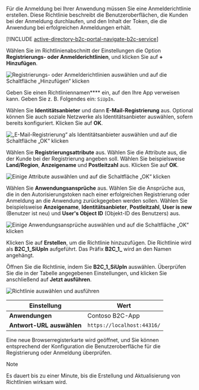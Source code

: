 Für die Anmeldung bei Ihrer Anwendung müssen Sie eine Anmelderichtlinie erstellen. Diese Richtlinie beschreibt die Benutzeroberflächen, die Kunden bei der Anmeldung durchlaufen, und den Inhalt der Token, die die Anwendung bei erfolgreichen Anmeldungen erhält.

[!INCLUDE [active-directory-b2c-portal-navigate-b2c-service](active-directory-b2c-portal-navigate-b2c-service.md)]

Wählen Sie im Richtlinienabschnitt der Einstellungen die Option **Registrierungs- oder Anmelderichtlinien**, und klicken Sie auf **+ Hinzufügen**.

![Registrierungs- oder Anmelderichtlinien auswählen und auf die Schaltfläche „Hinzufügen“ klicken](media/active-directory-b2c-create-sign-in-sign-up-policy/add-b2c-signup-signin-policy.png)

Geben Sie einen Richtliniennamen**** ein, auf den Ihre App verweisen kann. Geben Sie z. B. Folgendes ein: `SiUpIn`.

Wählen Sie **Identitätsanbieter** und dann **E-Mail-Registrierung** aus. Optional können Sie auch soziale Netzwerke als Identitätsanbieter auswählen, sofern bereits konfiguriert. Klicken Sie auf **OK**.

![„E-Mail-Registrierung“ als Identitätsanbieter auswählen und auf die Schaltfläche „OK“ klicken](media/active-directory-b2c-create-sign-in-sign-up-policy/add-b2c-signup-signin-identity-providers.png)

Wählen Sie **Registrierungsattribute** aus. Wählen Sie die Attribute aus, die der Kunde bei der Registrierung angeben soll. Wählen Sie beispielsweise **Land/Region**, **Anzeigename** und **Postleitzahl** aus. Klicken Sie auf **OK**.

![Einige Attribute auswählen und auf die Schaltfläche „OK“ klicken](media/active-directory-b2c-create-sign-in-sign-up-policy/add-b2c-signup-signin-sign-up-attributes.png)

Wählen Sie **Anwendungsansprüche** aus. Wählen Sie die Ansprüche aus, die in den Autorisierungstoken nach einer erfolgreichen Registrierung oder Anmeldung an die Anwendung zurückgegeben werden sollen. Wählen Sie beispielsweise **Anzeigename**, **Identitätsanbieter**, **Postleitzahl**, **User is new** (Benutzer ist neu) und **User's Object ID** (Objekt-ID des Benutzers) aus.

![Einige Anwendungsansprüche auswählen und auf die Schaltfläche „OK“ klicken](media/active-directory-b2c-create-sign-in-sign-up-policy/add-b2c-signup-signin-application-claims.png)

Klicken Sie auf **Erstellen**, um die Richtlinie hinzuzufügen. Die Richtlinie wird als **B2C_1_SiUpIn** aufgeführt. Das Präfix **B2C_1_** wird an den Namen angehängt.

Öffnen Sie die Richtlinie, indem Sie **B2C_1_SiUpIn** auswählen. Überprüfen Sie die in der Tabelle angegebenen Einstellungen, und klicken Sie anschließend auf **Jetzt ausführen**.

![Richtlinie auswählen und ausführen](media/active-directory-b2c-create-sign-in-sign-up-policy/run-b2c-signup-signin-policy.png)

| Einstellung      | Wert  |
| ------------ | ------ |
| **Anwendungen** | Contoso B2C-App |
| **Antwort-URL auswählen** | `https://localhost:44316/` |

Eine neue Browserregisterkarte wird geöffnet, und Sie können entsprechend der Konfiguration die Benutzeroberfläche für die Registrierung oder Anmeldung überprüfen.

> [!NOTE]
> Es dauert bis zu einer Minute, bis die Erstellung und Aktualisierung von Richtlinien wirksam wird.
>